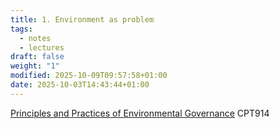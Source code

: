```yaml
---
title: 1. Environment as problem
tags:
  - notes
  - lectures
draft: false
weight: "1"
modified: 2025-10-09T09:57:58+01:00
date: 2025-10-03T14:43:44+01:00
---
```

[Principles and Practices of Environmental Governance](/masters/modules/environmental-governance/) CPT914